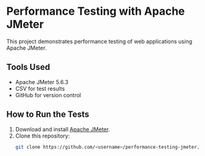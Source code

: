 # Performance Testing with Apache JMeter

This project demonstrates performance testing of web applications using Apache JMeter.

## Tools Used
- Apache JMeter 5.6.3
- CSV for test results
- GitHub for version control

## How to Run the Tests
1. Download and install [Apache JMeter](https://jmeter.apache.org/).
2. Clone this repository:
   ```sh
   git clone https://github.com/<username>/performance-testing-jmeter.git

